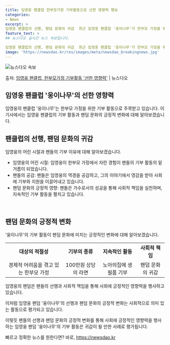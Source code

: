 ```yaml
---
title: 임영웅 팬클럽 한부모가정 기부활동으로 선한 영향력 행보
categories:
- News
excerpt: >
임영웅 팬클럽의 선행, 팬덤 문화의 귀감  최근 임영웅 팬클럽 '웅이나무'가 한부모 가정을 위한 물품 기부로…
feature_text: >
## 뉴스다오 실시간 뉴스 속보입니다.

임영웅 팬클럽의 선행, 팬덤 문화의 귀감  최근 임영웅 팬클럽 '웅이나무'가 한부모 가정을 위한 물품 기부로…
image: 'https://newsdao.kr/res/images/meta/newsdao_breakingnews.jpg'
---
```


![뉴스다오 속보](https://newsdao.kr/res/images/meta/newsdao_breakingnews.jpg)

<p>출처: <a href="https://newsdao.kr/4494" rel="dofollow">임영웅 팬클럽, 한부모가정 기부활동 '선한 영향력'</a> | 뉴스다오</p>

<h2>임영웅 팬클럽 '웅이나무'의 선한 영향력</h2>

임영웅의 팬클럽 '웅이나무'는 한부모 가정을 위한 기부 활동으로 주목받고 있습니다. 이 기사에서는 임영웅 팬클럽의 기부 활동과 팬덤 문화의 긍정적 변화에 대해 알아보겠습니다.

<h2 data-ke-size="size26">팬클럽의 선행, 팬덤 문화의 귀감</h2>

임영웅의 어린 시절과 팬들의 기부 이유에 대해 알아보겠습니다.

<ul>
  <li>임영웅의 어린 시절: 임영웅이 한부모 가정에서 자란 경험이 팬들의 기부 활동의 밑거름이 되었습니다.</li>
  <li>팬들의 공감: 팬들은 임영웅의 역경을 공감하고, 그의 이야기에서 영감을 받아 사회에 기부와 지원을 이끌어내고 있습니다.</li>
  <li>팬덤 문화의 긍정적 영향: 팬들은 가수로서의 성공을 통해 사회적 책임을 실천하며, 지속적인 기부 활동을 펼치고 있습니다.</li>
</ul>

<p data-ke-size="size16">&nbsp;</p>

<h2 data-ke-size="size26">팬덤 문화의 긍정적 변화</h2>

'웅이나무'의 기부 활동이 팬덤 문화에 미치는 긍정적인 변화에 대해 알아보겠습니다.

<table>
  <tr>
    <td style="text-align: center; height: 17px;"><b>대상의 적절성</b></td>
    <td style="text-align: center; height: 17px;"><b>기부의 종류</b></td>
    <td style="text-align: center; height: 17px;"><b>지속적인 활동</b></td>
    <td style="text-align: center; height: 17px;"><b>사회적 책임</b></td>
  </tr>
  <tr>
    <td style="text-align: center; height: 17px;">경제적 어려움을 겪고 있는 한부모 가정</td>
    <td style="text-align: center; height: 17px;">100만원 상당의 라면</td>
    <td style="text-align: center; height: 17px;">노아의집에 생필품 기부</td>
    <td style="text-align: center; height: 17px;">팬덤 문화의 귀감</td>
  </tr>
</table>

임영웅의 팬덤은 팬들의 선행과 사회적 책임을 통해 사회에 긍정적인 영향력을 행사하고 있습니다.

이처럼 임영웅 팬덤 '웅이나무'의 선행과 팬덤 문화의 긍정적 변화는 사회적으로 의미 있는 활동으로 평가되고 있습니다.

이렇듯 팬들의 선행과 팬덤 문화의 긍정적 변화를 통해 사회에 긍정적인 영향력을 행사하는 임영웅 팬덤 '웅이나무'의 기부 활동은 귀감이 될 만한 사례로 평가됩니다. 

빠르고 정확한 뉴스를 원한다면? 바로, <a href="https://newsdao.kr" rel="dofollow">https://newsdao.kr</a>


    
